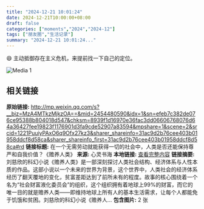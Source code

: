 ```yaml
---
title: "2024-12-21 10:01:24"
date: 2024-12-21T10:00:00+08:00
draft: false
categories: ["moments","2024","2024-12"]
tags: ["朋友圈","生活记录"]
summary: "2024-12-21 10:01:24..."
---
```


😄 主动抵御存在主义危机，来提前找一下自己的定位。

![Media 1](/Moments/photos/2024-12-21/202412211001240.jpg)

## 相关链接

**原始链接:** http://mp.weixin.qq.com/s?__biz=MzA4MTkzMjkzOA==&mid=2454480590&idx=1&sn=efeb7c382de076ce95388b804018d547&chksm=8939f1d16970e36fac3dd06606768076d64a36427fee19823f1176901d3fa9cde52907a83594&mpshare=1&scene=2&srcid=1221PuuiyPAxO6q9Ofx27kz3&sharer_shareinfo=31ac9d2b76cee403b01958ddcf8d58ca&sharer_shareinfo_first=31ac9d2b76cee403b01958ddcf8d58ca#rd
**链接标题:** 在一个无需劳动就能获得一切的社会中，人类是否还能保持尊严和自我价值？《赡养人类》
**来源:** 心灵书海
**本地链接:** [查看完整内容](/link_content/2024/12/2024-12-21/link_content/)
**链接摘要:** 刘慈欣的科幻小说《赡养人类》是一部深刻探讨人类社会结构、经济体系与人性本质的作品。这部小说以一个未来的世界为背景，这个世界中，人类社会的经济体系经历了翻天覆地的变化，贫富差距达到了前所未有的程度。故事的核心围绕着一个名为“社会财富液化委员会”的组织，这个组织拥有着地球上99%的财富，而它的唯一目的就是赡养人类——即维持地球上所有人的基本生活需求，让每个人都能免于饥饿和贫困。刘慈欣的科幻小说《赡养人...
**包含图片:** 2 张

